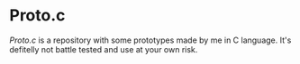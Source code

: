 # Proto.c

*Proto.c* is a repository with some prototypes made by me in C language.
It's defitelly not battle tested and use at your own risk.


